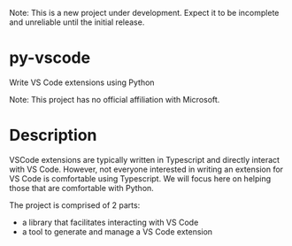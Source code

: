 Note: This is a new project under development.  Expect it to be incomplete and unreliable until the initial release.

# py-vscode
Write VS Code extensions using Python

Note: This project has no official affiliation with Microsoft.

# Description

VSCode extensions are typically written in Typescript and directly interact with VS Code.  However, not everyone interested in writing an extension for VS Code is comfortable using Typescript. We will focus here on helping those that are comfortable with Python.

The project is comprised of 2 parts:

* a library that facilitates interacting with VS Code
* a tool to generate and manage a VS Code extension
